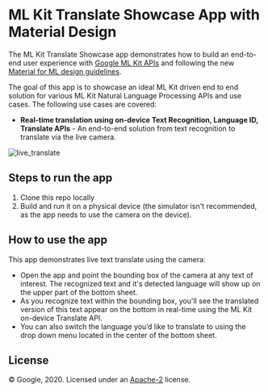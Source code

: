 # ML Kit Translate Showcase App with Material Design

The ML Kit Translate Showcase app demonstrates how to build an end-to-end user experience with [Google ML Kit APIs](https://developers.google.com/ml-kit/guides) and following the new [Material for ML design guidelines](https://material.io/collections/machine-learning/).

The goal of this app is to showcase an ideal ML Kit driven end to end solution for various ML Kit Natural Language Processing APIs and use cases. The following use cases are covered:

* **Real-time translation using on-device Text Recognition, Language ID, Translate APIs** - An end-to-end solution from text recognition to translate via the live camera.

![live_translate](./demo.gif)


## Steps to run the app

1. Clone this repo locally
5. Build and run it on a physical device (the simulator isn't recommended, as the app needs to use the camera on the device).

## How to use the app

This app demonstrates live text translate using the camera:
* Open the app and point the bounding box of the camera at any text of interest. The recognized text and it's detected language will show up on the upper part of the bottom sheet.
* As you recognize text within the bounding box, you'll see the translated version of this text appear on the bottom in real-time using the ML Kit on-device Translate API.
* You can also switch the language you’d like to translate to using the drop down menu located in the center of the bottom sheet.

## License
© Google, 2020. Licensed under an [Apache-2](./LICENSE) license.

